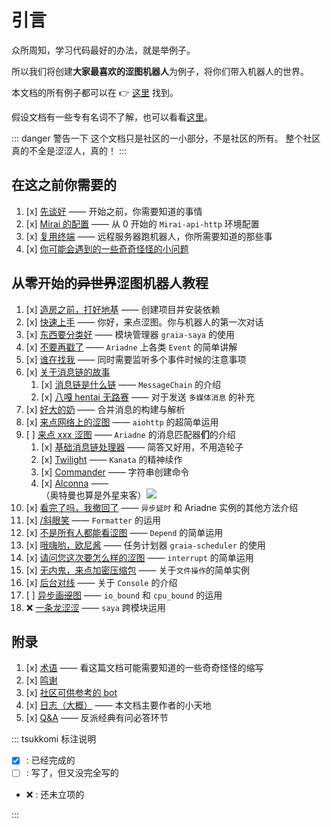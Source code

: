 # 引言

众所周知，学习代码最好的办法，就是举例子。

所以我们将创建**大家最喜欢的涩图机器人**为例子，将你们带入机器人的世界。

本文档的所有例子都可以在 :point_right: [这里](https://github.com/GraiaCommunity/EroEroBot) 找到。

假设文档有一些专有名词不了解，也可以看看[这里](/appendix/terms)。

::: danger 警告一下
这个文档只是社区的一小部分，不是社区的所有。
整个社区真的不全是涩涩人，真的！
:::

## 在这之前你需要的

1. [x] [先谈好](/before/QA) —— 开始之前，你需要知道的事情
2. [x] [Mirai 的配置](/before/install_mirai) —— 从 0 开始的 `Mirai-api-http` 环境配置
3. [x] [复用终端](/before/terminal_multiplexer) —— 远程服务器跑机器人，你所需要知道的那些事
4. [x] [你可能会遇到的一些奇奇怪怪的小问题](/before/troubleshooting)

## 从零开始的~~异世界~~涩图机器人教程

1. [x] [造房之前，打好地基](/guide/create_env) —— 创建项目并安装依赖
2. [x] [快速上手](/guide/hello_ero) —— 你好，来点涩图。你与机器人的第一次对话
3. [x] [东西要分类好](/guide/saya) —— 模块管理器 `graia-saya` 的使用
4. [x] [不要再戳了](/guide/other_event) —— `Ariadne` 上各类 `Event` 的简单讲解
5. [x] [谁在找我](/guide/multi_events) —— 同时需要监听多个事件时候的注意事项
6. [x] [关于消息链的故事](/guide/message_chain)
   1. [x] [消息链是什么链](/guide/message_chain) —— `MessageChain` 的介绍
   2. [x] [八嘎 hentai 无路赛](/guide/multimedia_message) —— 对于发送 `多媒体消息` 的补充
7. [x] [好大的奶](/guide/forward_message) —— 合并消息的构建与解析
8. [x] [来点网络上的涩图](/guide/image_from_internet) —— `aiohttp` 的超简单运用
9. [ ] [来点 xxx 涩图](/guide/message_parser/) —— `Ariadne` 的消息匹配器**们**的介绍
   1. [x] [基础消息链处理器](/guide/message_parser/base_parser) —— 简答又好用，不用造轮子
   2. [x] [Twilight](/guide/message_parser/twilight) —— `Kanata` 的精神续作
   3. [x] [Commander](/guide/message_parser/commander) —— 字符串创建命令
   4. [x] [Alconna](/guide/message_parser/alconna) —— <MoreInfo words="外  星  来  客"><div style="background: var(--vp-c-bg);border:3px solid var(--vp-c-brand)">（奥特曼也算是外星来客）<img src="/images/alien.webp" style="vertical-align:top"/></div></MoreInfo>
10. [x] [看完了吗，我撤回了](/guide/recall_message) —— `异步延时` 和 Ariadne 实例的其他方法介绍
11. [x] [/斜眼笑](/guide/formatter) —— `Formatter` 的运用
12. [x] [不是所有人都能看涩图](/guide/depend) —— `Depend` 的简单运用
13. [x] [哦嗨哟，欧尼酱](/guide/scheduler) —— 任务计划器 `graia-scheduler` 的使用
14. [x] [请问您这次要怎么样的涩图](/guide/interrupt_control) —— `interrupt` 的简单运用
15. [x] [无内鬼，来点加密压缩包](/guide/file_operation) —— 关于`文件操作`的简单实例
16. [x] [后台对线](/guide/console) —— 关于 `Console` 的介绍
17. [ ] [异步画~~涩~~图](/guide/async_exec) —— `io_bound` 和 `cpu_bound` 的运用
18. :x: [一条龙涩涩](/guide/) —— `saya` 跨模块运用

## 附录

1. [x] [术语](/appendix/terms) —— 看这篇文档可能需要知道的一些奇奇怪怪的缩写
2. [x] [鸣谢](/appendix/credit)
3. [x] [社区可供参考的 bot](/appendix/awesome_bot)
4. [x] [日志（大概）](/appendix/inside_story) —— 本文档主要作者的小天地
5. [x] [Q&A](/appendix/QA) —— 反派经典有问必答环节

::: tsukkomi 标注说明

- [x] : 已经完成的
- [ ] : 写了，但又没完全写的
- :x: : 还未立项的

:::
